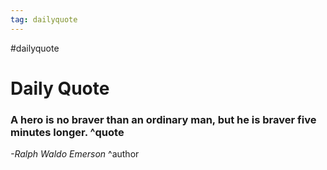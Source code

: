 ```yaml
---
tag: dailyquote
---
```


#dailyquote

# Daily Quote

### A hero is no braver than an ordinary man, but he is braver five minutes longer. ^quote
*-Ralph Waldo Emerson* ^author
